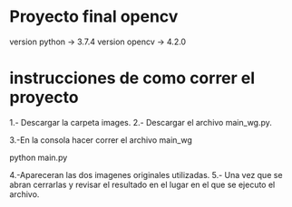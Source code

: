# Proyecto final opencv

version python -> 3.7.4
version opencv -> 4.2.0

# instrucciones de como correr el proyecto

1.- Descargar la carpeta images.
2.- Descargar el archivo main_wg.py.

3.-En la consola hacer correr el archivo main_wg

python main.py

4.-Apareceran las dos imagenes originales utilizadas.
5.- Una vez que se abran cerrarlas y revisar el resultado en el lugar en el que se ejecuto el archivo.

